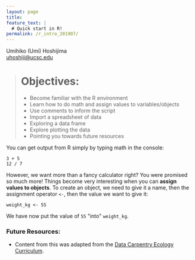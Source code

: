 ```yaml
---
layout: page
title:
feature_text: |
  # Quick start in R!
permalink: /r_intro_201907/
---
```



 Umihiko (Umi) Hoshijima  
 uhoshiji@ucsc.edu  




> # Objectives:
> * Become familiar with the R environment
> * Learn how to do math and assign values to variables/objects
> * Use comments to inform the script
> * Import a spreadsheet of data
> * Exploring a data frame
> * Explore plotting the data
> * Pointing you towards future resources


You can get output from R simply by typing math in the console:

```
3 + 5  
12 / 7  
```

However, we want more than a fancy calculator right? You were promised so much more! Things become very interesting when you can **assign values to objects**. To create an object, we need to give it a name, then the assignment operator `<-`, then the value we want to give it:

```
weight_kg <- 55
```

We have now put the value of `55` "into" `weight_kg`.




### Future Resources:

* Content from this was adapted from the [Data Carpentry Ecology Curriculum](https://datacarpentry.org/lessons/#ecology-workshop).

